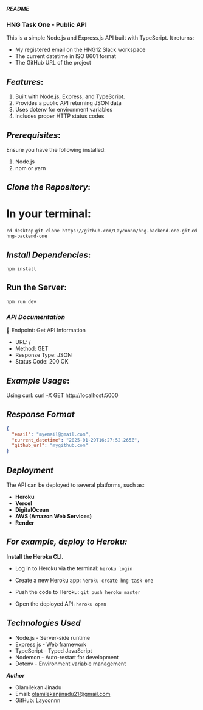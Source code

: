 ***README***

### **HNG Task One - Public API**
This is a simple Node.js and Express.js API built with TypeScript. It returns:

- My registered email on the HNG12 Slack workspace
- The current datetime in ISO 8601 format
- The GitHub URL of the project

## ***Features***:
1. Built with Node.js, Express, and TypeScript.
2. Provides a public API returning JSON data
3. Uses dotenv for environment variables
4. Includes proper HTTP status codes

## ***Prerequisites***:
Ensure you have the following installed:
1. Node.js
2. npm or yarn

## ***Clone the Repository***:
# In your terminal:
`cd desktop`
`git clone https://github.com/Layconnn/hng-backend-one.git`
`cd hng-backend-one`

##  ***Install Dependencies***:
`npm install`

## **Run the Server**:
`npm run dev`


### ***API Documentation***
🔹 Endpoint: Get API Information
- URL: /
- Method: GET
- Response Type: JSON
- Status Code: 200 OK
  
## ***Example Usage***:
Using curl:
curl -X GET http://localhost:5000

## ***Response Format***
```json
{
  "email": "myemail@gmail.com",
  "current_datetime": "2025-01-29T16:27:52.265Z",
  "github_url": "mygithub.com"
}
```

## ***Deployment***
The API can be deployed to several platforms, such as:
- **Heroku**
- **Vercel**
- **DigitalOcean**
- **AWS (Amazon Web Services)**
- **Render**

## ***For example, deploy to Heroku:***

**Install the Heroku CLI.**
- Log in to Heroku via the terminal:
`heroku login`

- Create a new Heroku app:
`heroku create hng-task-one`

- Push the code to Heroku:
`git push heroku master`

- Open the deployed API:
`heroku open`


## ***Technologies Used***
- Node.js - Server-side runtime
- Express.js - Web framework
- TypeScript - Typed JavaScript
- Nodemon - Auto-restart for development
- Dotenv - Environment variable management

***Author***
- Olamilekan Jinadu
- Email: olamilekanjinadu21@gmail.com
- GitHub: Layconnn